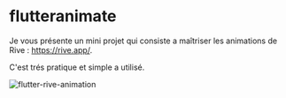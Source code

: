 # flutteranimate

Je vous présente un mini projet qui consiste a maîtriser les animations de Rive : https://rive.app/.

C'est trés pratique et simple a utilisé.


![flutter-rive-animation](https://user-images.githubusercontent.com/74613897/199051154-d41c6021-4103-4de5-aa6f-9a97eb110559.gif)
